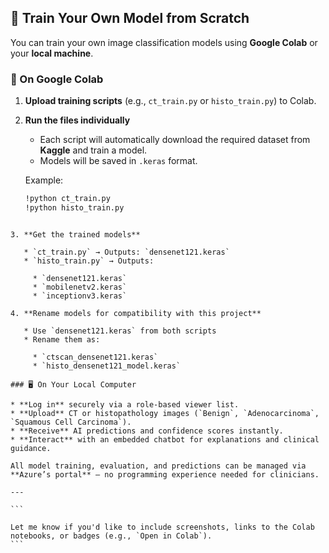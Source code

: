 ## 🚀 Train Your Own Model from Scratch

You can train your own image classification models using **Google Colab** or your **local machine**.

### 📌 On Google Colab

1. **Upload training scripts** (e.g., `ct_train.py` or `histo_train.py`) to Colab.

2. **Run the files individually**  
   - Each script will automatically download the required dataset from **Kaggle** and train a model.  
   - Models will be saved in `.keras` format.

   Example:
   ```bash
   !python ct_train.py
   !python histo_train.py
````

3. **Get the trained models**

   * `ct_train.py` → Outputs: `densenet121.keras`
   * `histo_train.py` → Outputs:

     * `densenet121.keras`
     * `mobilenetv2.keras`
     * `inceptionv3.keras`

4. **Rename models for compatibility with this project**

   * Use `densenet121.keras` from both scripts
   * Rename them as:

     * `ctscan_densenet121.keras`
     * `histo_densenet121_model.keras`

### 🖥️ On Your Local Computer

* **Log in** securely via a role-based viewer list.
* **Upload** CT or histopathology images (`Benign`, `Adenocarcinoma`, `Squamous Cell Carcinoma`).
* **Receive** AI predictions and confidence scores instantly.
* **Interact** with an embedded chatbot for explanations and clinical guidance.

All model training, evaluation, and predictions can be managed via **Azure’s portal** — no programming experience needed for clinicians.

---

```

Let me know if you'd like to include screenshots, links to the Colab notebooks, or badges (e.g., `Open in Colab`).
```
